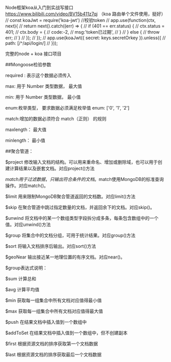 Node框架koa从入门到实战写接口
https://www.bilibili.com/video/BV15b411z7qj    （koa 路由单个文件使用，挺好）
// const koaJwt = require('koa-jwt') //校验token
// app.use(function(ctx, next){
//   return next().catch((err) => {
//     if (401 == err.status) {
//       ctx.status = 401;
//       ctx.body = {
//         code:-2,
//         msg:'token已过期',
//       }
//     } else {
//       throw err;
//     }
//   });
// });
// app.use(koaJwt({ secret: keys.secretOrkey }).unless({
//   path: [/^\/api\/login/]
// }));

完整的node + koa 接口项目


##Mongoose检验参数

required : 表示这个数据必须传入

max: 用于 Number 类型数据， 最大值

min: 用于 Number 类型数据， 最小值

enum:枚举类型， 要求数据必须满足枚举值 enum: ['0', '1', '2']

match:增加的数据必须符合 match（正则） 的规则

maxlength： 最大值

minlength： 最小值


##聚合管道： 

$project 修改输入文档的结构。可以用来重命名、增加或删除域，也可以用于创建计算结果以及嵌套文档。对应project()方法 

 $match 用于过滤数据，只输出符合条件的文档。$match使用MongoDB的标准查询操作。对应match()。 

 $limit 用来限制MongoDB聚合管道返回的文档数。对应limit()方法 

 $skip 在聚合管道中跳过指定数量的文档，并返回余下的文档。对应skip()。 

 $unwind 将文档中的某一个数组类型字段拆分成多条，每条包含数组中的一个值。对应unwind()方法 

 $group 将集合中的文档分组，可用于统计结果。对应group()方法 

 $sort 将输入文档排序后输出。对应sort()方法 

 $geoNear 输出接近某一地理位置的有序文档。对应near()。 

$group表达式说明： 

 $sum  计算总和 

 $avg  计算平均值  

 $min  获取每一组集合中所有文档对应值得最小值 

 $max  获取每一组集合中所有文档对应值得最大值 

 $push  在结果文档中插入值到一个数组中 

 $addToSet  在结果文档中插入值到一个数组中，但不创建副本 

 $first  根据资源文档的排序获取第一个文档数据

 $last  根据资源文档的排序获取最后一个文档数据 